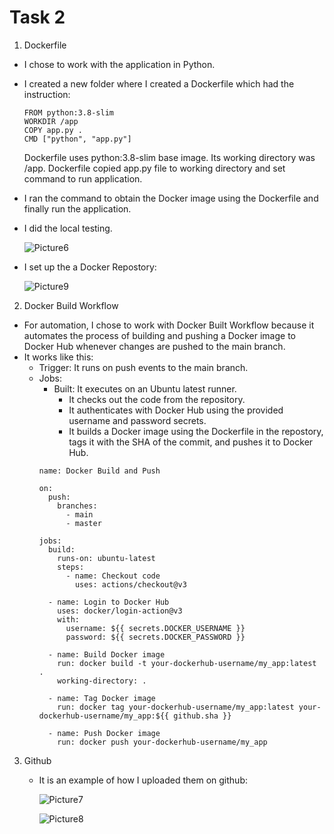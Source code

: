 # Task 2

1. Dockerfile
  - I chose to work with the application in Python.
  - I created a new folder where I created a Dockerfile which had the instruction:
    ```
    FROM python:3.8-slim
    WORKDIR /app
    COPY app.py .
    CMD ["python", "app.py"]
    ```
    Dockerfile uses python:3.8-slim base image.
    Its working directory was /app.
    Dockerfile copied app.py file to working directory and set command to run application.
  
  - I ran the command to obtain the Docker image using the Dockerfile and finally run the application.
  - I did the local testing.
  
    ![Picture6](https://github.com/Angelica-Valentina/tremend_intership_task/assets/129442693/626031fa-5731-40ef-bf2d-02b37197fdbe)

  - I set up the a Docker Repostory:
     
    ![Picture9](https://github.com/Angelica-Valentina/tremend_intership_task/assets/129442693/79d3dc2d-922f-4a75-b184-be0e434c6854)

2. Docker Build Workflow
  - For automation, I chose to work with Docker Built Workflow because it automates the process of building and pushing a Docker image to Docker Hub whenever changes are pushed to the main branch.
  - It works like this:
    - Trigger: It runs on push events to the main branch.
    - Jobs:
      - Built: It executes on an Ubuntu latest runner.
        - It checks out the code from the repository.
        - It authenticates with Docker Hub using the provided username and password secrets.
        - It builds a Docker image using the Dockerfile in the repostory, tags it with the SHA of the commit, and pushes it to Docker Hub.
      ```
      name: Docker Build and Push
  
      on:
        push:
          branches:
            - main
            - master
      
      jobs:
        build:
          runs-on: ubuntu-latest
          steps:
            - name: Checkout code
              uses: actions/checkout@v3
  
        - name: Login to Docker Hub
          uses: docker/login-action@v3
          with:
            username: ${{ secrets.DOCKER_USERNAME }}
            password: ${{ secrets.DOCKER_PASSWORD }}
  
        - name: Build Docker image
          run: docker build -t your-dockerhub-username/my_app:latest .
          working-directory: .
  
        - name: Tag Docker image
          run: docker tag your-dockerhub-username/my_app:latest your-dockerhub-username/my_app:${{ github.sha }}
  
        - name: Push Docker image
          run: docker push your-dockerhub-username/my_app
      ```
3. Github
   - It is an example of how I uploaded them on github:
     
     ![Picture7](https://github.com/Angelica-Valentina/tremend_intership_task/assets/129442693/b36d54c3-bb66-4402-8eef-e0d5e0e53569)

     ![Picture8](https://github.com/Angelica-Valentina/tremend_intership_task/assets/129442693/f5501735-a5fc-4f56-9794-bd0bc6b065a2)


